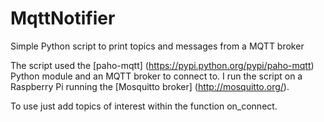 # MqttNotifier
Simple Python script to print topics and messages from a MQTT broker

The script used the [paho-mqtt] (https://pypi.python.org/pypi/paho-mqtt) Python module and an MQTT broker to connect to. I run the script on a Raspberry Pi running the [Mosquitto broker] (http://mosquitto.org/).

To use just add topics of interest within the function on_connect.
